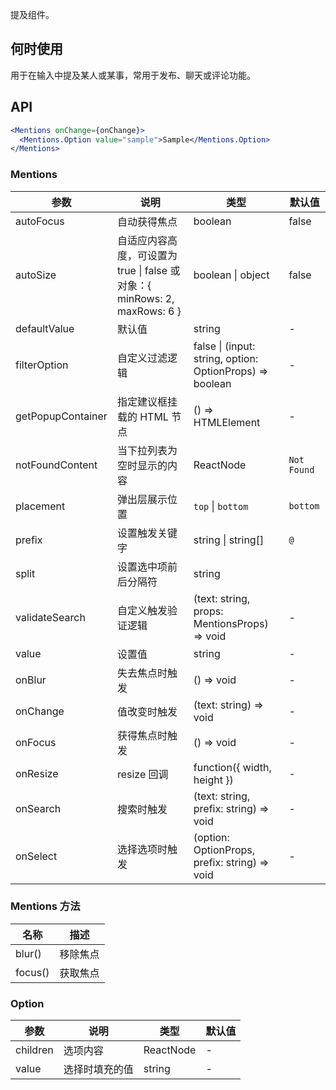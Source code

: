 提及组件。
## 何时使用
用于在输入中提及某人或某事，常用于发布、聊天或评论功能。
## API
```jsx
<Mentions onChange={onChange}>
  <Mentions.Option value="sample">Sample</Mentions.Option>
</Mentions>
```
### Mentions
| 参数 | 说明 | 类型 | 默认值 |
| --- | --- | --- | --- |
| autoFocus | 自动获得焦点 | boolean | false |
| autoSize | 自适应内容高度，可设置为 true \| false 或对象：{ minRows: 2, maxRows: 6 } | boolean \| object | false |
| defaultValue | 默认值 | string | - |
| filterOption | 自定义过滤逻辑 | false \| (input: string, option: OptionProps) => boolean | - |
| getPopupContainer | 指定建议框挂载的 HTML 节点 | () => HTMLElement | - |
| notFoundContent | 当下拉列表为空时显示的内容 | ReactNode | `Not Found` |
| placement | 弹出层展示位置 | `top` \| `bottom` | `bottom` |
| prefix | 设置触发关键字 | string \| string\[] | `@` |
| split | 设置选中项前后分隔符 | string | ` ` |
| validateSearch | 自定义触发验证逻辑 | (text: string, props: MentionsProps) => void | - |
| value | 设置值 | string | - |
| onBlur | 失去焦点时触发 | () => void | - |
| onChange | 值改变时触发 | (text: string) => void | - |
| onFocus | 获得焦点时触发 | () => void | - |
| onResize | resize 回调 | function({ width, height }) | - |
| onSearch | 搜索时触发 | (text: string, prefix: string) => void | - |
| onSelect | 选择选项时触发 | (option: OptionProps, prefix: string) => void | - |
### Mentions 方法
| 名称    | 描述     |
| ------- | -------- |
| blur()  | 移除焦点 |
| focus() | 获取焦点 |
### Option
| 参数     | 说明           | 类型      | 默认值 |
| -------- | -------------- | --------- | ------ |
| children | 选项内容       | ReactNode | -      |
| value    | 选择时填充的值 | string    | -      |
